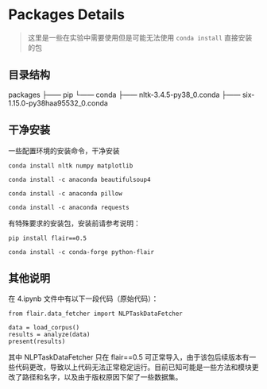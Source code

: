 # Packages Details

> 这里是一些在实验中需要使用但是可能无法使用 `conda install` 直接安装的包

## 目录结构

packages
├—— pip
└—— conda
    ├—— nltk-3.4.5-py38_0.conda
    ├—— six-1.15.0-py38haa95532_0.conda





## 干净安装

一些配置环境的安装命令，干净安装

```
conda install nltk numpy matplotlib

conda install -c anaconda beautifulsoup4

conda install -c anaconda pillow

conda install -c anaconda requests
```



有特殊要求的安装包，安装前请参考说明：

```
pip install flair==0.5

conda install -c conda-forge python-flair
```



## 其他说明

在 4.ipynb 文件中有以下一段代码（原始代码）：

```
from flair.data_fetcher import NLPTaskDataFetcher

data = load_corpus()
results = analyze(data)
present(results)
```

其中 NLPTaskDataFetcher 只在 flair==0.5 可正常导入，由于该包后续版本有一些代码更改，导致以上代码无法正常稳定运行。目前已知可能是一些方法和模块更改了路径和名字，以及由于版权原因下架了一些数据集。
